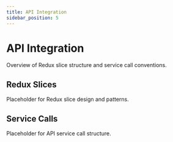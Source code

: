 ```yaml
---
title: API Integration
sidebar_position: 5
---
```


# API Integration

Overview of Redux slice structure and service call conventions.

## Redux Slices

Placeholder for Redux slice design and patterns.

## Service Calls

Placeholder for API service call structure.

